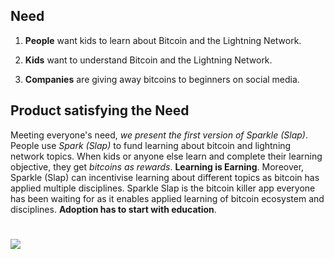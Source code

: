 ## Need

1. **People** want kids to learn about Bitcoin and the Lightning Network. 

1. **Kids** want to understand Bitcoin and the Lightning Network. 

1. **Companies** are giving away bitcoins to beginners on social media.

## Product satisfying the Need

Meeting everyone's need, *we present the first version of Sparkle (Slap)*. 
People use *Spark (Slap)* to fund learning about bitcoin and lightning network topics. 
When kids or anyone else learn and complete their learning objective, they get *bitcoins as rewards*. **Learning is Earning**.
Moreover, Sparkle (Slap) can incentivise learning about different topics as bitcoin has applied multiple disciplines.
Sparkle Slap is the bitcoin killer app everyone has been waiting for as it enables applied learning of bitcoin ecosystem and disciplines.
**Adoption has to start with education**.

#
[![](http://img.youtube.com/vi/s4g1XFU8Gto/0.jpg)](http://www.youtube.com/watch?v=s4g1XFU8Gto "Sparkle")
